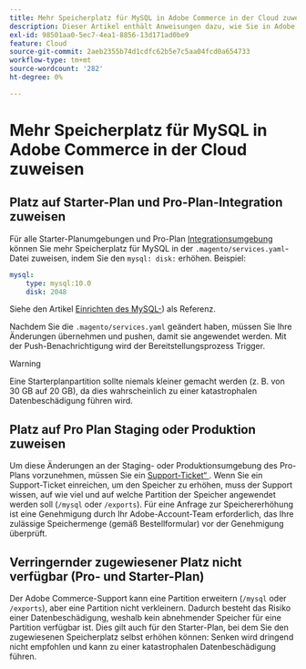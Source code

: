 ```yaml
---
title: Mehr Speicherplatz für MySQL in Adobe Commerce in der Cloud zuweisen
description: Dieser Artikel enthält Anweisungen dazu, wie Sie in Adobe Commerce in der Cloud-Infrastruktur mehr Speicherplatz für MySQL zuweisen.
exl-id: 98501aa0-5ec7-4ea1-8856-13d171ad0be9
feature: Cloud
source-git-commit: 2aeb2355b74d1cdfc62b5e7c5aa04fcd0a654733
workflow-type: tm+mt
source-wordcount: '282'
ht-degree: 0%

---
```


# Mehr Speicherplatz für MySQL in Adobe Commerce in der Cloud zuweisen


## Platz auf Starter-Plan und Pro-Plan-Integration zuweisen

Für alle Starter-Planumgebungen und Pro-Plan [Integrationsumgebung](/help/announcements/adobe-commerce-announcements/integration-environment-enhancement-request-pro-and-starter.md) können Sie mehr Speicherplatz für MySQL in der `.magento/services.yaml`-Datei zuweisen, indem Sie den `mysql: disk:` erhöhen. Beispiel:

```yaml
mysql:
    type: mysql:10.0
    disk: 2048
```

Siehe den Artikel [Einrichten des MySQL-](https://experienceleague.adobe.com/en/docs/commerce-cloud-service/user-guide/configure/service/mysql)) als Referenz.

Nachdem Sie die `.magento/services.yaml` geändert haben, müssen Sie Ihre Änderungen übernehmen und pushen, damit sie angewendet werden. Mit der Push-Benachrichtigung wird der Bereitstellungsprozess Trigger.

>[!WARNING]
>
>Eine Starterplanpartition sollte niemals kleiner gemacht werden (z. B. von 30 GB auf 20 GB), da dies wahrscheinlich zu einer katastrophalen Datenbeschädigung führen wird.

## Platz auf Pro Plan Staging oder Produktion zuweisen

Um diese Änderungen an der Staging- oder Produktionsumgebung des Pro-Plans vorzunehmen, müssen Sie ein [Support-Ticket“ ](/help/help-center-guide/help-center/magento-help-center-user-guide.md#merchant-not-displayed). Wenn Sie ein Support-Ticket einreichen, um den Speicher zu erhöhen, muss der Support wissen, auf wie viel und auf welche Partition der Speicher angewendet werden soll (`/mysql` oder `/exports`). Für eine Anfrage zur Speichererhöhung ist eine Genehmigung durch Ihr Adobe-Account-Team erforderlich, das Ihre zulässige Speichermenge (gemäß Bestellformular) vor der Genehmigung überprüft.

## Verringernder zugewiesener Platz nicht verfügbar (Pro- und Starter-Plan)

Der Adobe Commerce-Support kann eine Partition erweitern (`/mysql` oder `/exports`), aber eine Partition nicht verkleinern. Dadurch besteht das Risiko einer Datenbeschädigung, weshalb kein abnehmender Speicher für eine Partition verfügbar ist.
Dies gilt auch für den Starter-Plan, bei dem Sie den zugewiesenen Speicherplatz selbst erhöhen können: Senken wird dringend nicht empfohlen und kann zu einer katastrophalen Datenbeschädigung führen.
